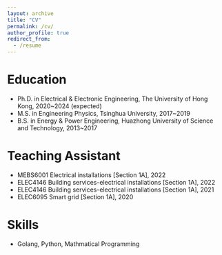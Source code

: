 ```yaml
---
layout: archive
title: "CV"
permalink: /cv/
author_profile: true
redirect_from:
  - /resume
---
```




Education
======
* Ph.D. in Electrical & Electronic Engineering, The University of Hong Kong, 2020~2024 (expected)
* M.S. in Engineering Physics, Tsinghua University, 2017~2019
* B.S. in Energy & Power Engineering, Huazhong University of Science and Technology, 2013~2017

Teaching Assistant
======
* MEBS6001 Electrical installations [Section 1A], 2022
* ELEC4146 Building services-electrical installations [Section 1A], 2022
* ELEC4146 Building services-electrical installations [Section 1A], 2021
* ELEC6095 Smart grid [Section 1A], 2020
  
Skills
======
* Golang, Python, Mathmatical Programming
  
